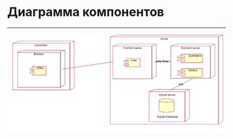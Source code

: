 # Диаграмма компонентов
---

![Диаграмма развёртывания](https://github.com/moonkracker/notes/blob/master/Documents/System%20project/Components/Component%20deployment%20diagram.png)
